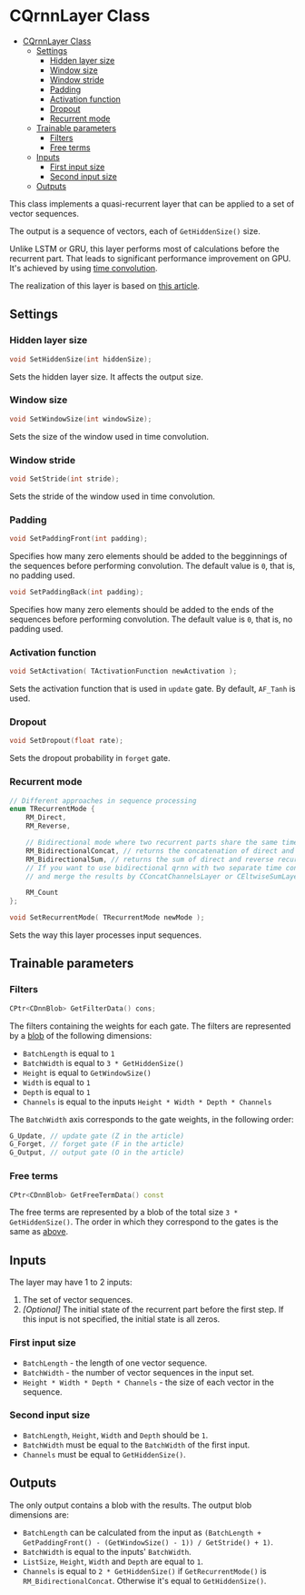 # CQrnnLayer Class

<!-- TOC -->

- [CQrnnLayer Class](#cqrnnlayer-class)
    - [Settings](#settings)
        - [Hidden layer size](#hidden-layer-size)
        - [Window size](#window-size)
        - [Window stride](#window-stride)
        - [Padding](#padding)
        - [Activation function](#activation-function)
        - [Dropout](#dropout)
        - [Recurrent mode](#recurrent-mode)
    - [Trainable parameters](#trainable-parameters)
        - [Filters](#filters)
        - [Free terms](#free-terms)
    - [Inputs](#inputs)
        - [First input size](#first-input-size)
        - [Second input size](#second-input-size)
    - [Outputs](#outputs)

<!-- /TOC -->

This class implements a quasi-recurrent layer that can be applied to a set of vector sequences.

The output is a sequence of vectors, each of `GetHiddenSize()` size.

Unlike LSTM or GRU, this layer performs most of calculations before the recurrent part.
That leads to significant performance improvement on GPU.
It's achieved by using [time convolution](ConvolutionLayers/TimeConvLayer.md).

The realization of this layer is based on [this article](https://arxiv.org/abs/1611.01576).

## Settings

### Hidden layer size

```c++
void SetHiddenSize(int hiddenSize);
```

Sets the hidden layer size. It affects the output size.

### Window size

```c++
void SetWindowSize(int windowSize);
```

Sets the size of the window used in time convolution.

### Window stride

```c++
void SetStride(int stride);
```

Sets the stride of the window used in time convolution.

### Padding

```c++
void SetPaddingFront(int padding);
```

Specifies how many zero elements should be added to the begginnings of the sequences before performing convolution. The default value is `0`, that is, no padding used.

```c++
void SetPaddingBack(int padding);
```

Specifies how many zero elements should be added to the ends of the sequences before performing convolution. The default value is `0`, that is, no padding used.

### Activation function

```c++
void SetActivation( TActivationFunction newActivation );
```

Sets the activation function that is used in `update` gate. By default, `AF_Tanh` is used.

### Dropout

```c++
void SetDropout(float rate);
```

Sets the dropout probability in `forget` gate.

### Recurrent mode

```c++
// Different approaches in sequence processing
enum TRecurrentMode {
    RM_Direct,
    RM_Reverse,

    // Bidirectional mode where two recurrent parts share the same time convolution
    RM_BidirectionalConcat, // returns the concatenation of direct and reverse recurrents
    RM_BidirectionalSum, // returns the sum of direct and reverse recurrents
    // If you want to use bidirectional qrnn with two separate time convolutions create 2 CQrnnLayers
    // and merge the results by CConcatChannelsLayer or CEltwiseSumLayer

    RM_Count
};

void SetRecurrentMode( TRecurrentMode newMode );
```

Sets the way this layer processes input sequences.

## Trainable parameters

### Filters

```c++
CPtr<CDnnBlob> GetFilterData() cons;
```

The filters containing the weights for each gate. The filters are represented by a [blob](DnnBlob.md) of the following dimensions:

- `BatchLength` is equal to `1`
- `BatchWidth` is equal to `3 * GetHiddenSize()`
- `Height` is equal to `GetWindowSize()`
- `Width` is equal to `1`
- `Depth` is equal to `1`
- `Channels` is equal to the inputs `Height * Width * Depth * Channels`

The `BatchWidth` axis corresponds to the gate weights, in the following order:

```c++
G_Update, // update gate (Z in the article)
G_Forget, // forget gate (F in the article)
G_Output, // output gate (O in the article)
```

### Free terms

```c++
CPtr<CDnnBlob> GetFreeTermData() const
```

The free terms are represented by a blob of the total size `3 * GetHiddenSize()`. The order in which they correspond to the gates is the same as [above](#filters).

## Inputs

The layer may have 1 to 2 inputs:

1. The set of vector sequences.
2. *[Optional]* The initial state of the recurrent part before the first step. If this input is not specified, the initial state is all zeros.

### First input size

- `BatchLength` - the length of one vector sequence.
- `BatchWidth` - the number of vector sequences in the input set.
- `Height * Width * Depth * Channels` - the size of each vector in the sequence.

### Second input size

- `BatchLength`, `Height`, `Width` and `Depth` should be `1`.
- `BatchWidth` must be equal to the `BatchWidth` of the first input.
- `Channels` must be equal to `GetHiddenSize()`.

## Outputs

The only output contains a blob with the results. The output blob dimensions are:

- `BatchLength` can be calculated from the input as `(BatchLength + GetPaddingFront() - (GetWindowSize() - 1)) / GetStride() + 1)`.
- `BatchWidth` is equal to the inputs' `BatchWidth`.
- `ListSize`, `Height`, `Width` and `Depth` are equal to `1`.
- `Channels` is equal to `2 * GetHiddenSize()` if `GetRecurrentMode()` is `RM_BidirectionalConcat`. Otherwise it's equal to `GetHiddenSize()`.
